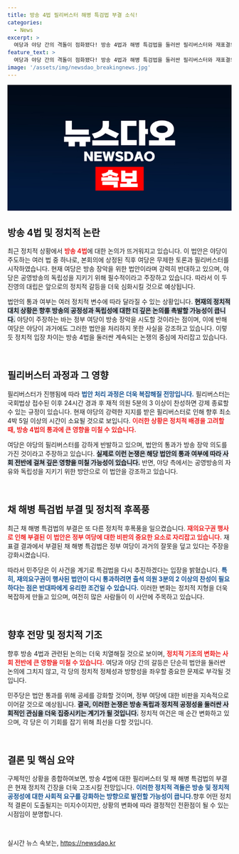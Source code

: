 ```yaml
---
title: 방송 4법 필리버스터 해병 특검법 부결 소식!
categories:
  - News
excerpt: >
  여당과 야당 간의 격돌이 점화됐다! 방송 4법과 해병 특검법을 둘러싼 필리버스터와 재표결의 혼란 속, 누가 진짜 방송을 장악하려는 것일까? 국회 안에서 벌어지는 권력의 전쟁이 시작된다.
feature_text: >
  여당과 야당 간의 격돌이 점화됐다! 방송 4법과 해병 특검법을 둘러싼 필리버스터와 재표결의 혼란 속, 누가 진짜 방송을 장악하려는 것일까? 국회 안에서 벌어지는 권력의 전쟁이 시작된다.
image: '/assets/img/newsdao_breakingnews.jpg'
---
```


<p><img src="/assets/img/newsdao_breakingnews.jpg" alt="implanttips 속보" /></p>

<h2 data-ke-size="size26">방송 4법 및 정치적 논란</h2>

<p data-ke-size="size16">최근 정치적 상황에서 <b><span style="color: #ee2323;">방송 4법</span></b>에 대한 논의가 뜨거워지고 있습니다. 이 법안은 야당이 주도하는 여러 법 중 하나로, 본회의에 상정된 직후 여당은 무제한 토론과 필리버스터를 시작하였습니다. 현재 여당은 방송 장악을 위한 법안이라며 강력히 반대하고 있으며, 야당은 공영방송의 독립성을 지키기 위해 필수적이라고 주장하고 있습니다. 따라서 이 두 진영의 대립은 앞으로의 정치적 갈등을 더욱 심화시킬 것으로 예상됩니다.</p>

<p data-ke-size="size16">법안의 통과 여부는 여러 정치적 변수에 따라 달라질 수 있는 상황입니다. <b><span style="background-color: #21538527;">현재의 정치적 대치 상황은 향후 방송의 공정성과 독립성에 대한 더 깊은 논의를 촉발할 가능성이 큽니다.</span></b> 야당이 주장하는 바는 정부 여당이 방송 장악을 시도할 것이라는 점이며, 이에 반해 여당은 야당이 과거에도 그러한 법안을 처리하지 못한 사실을 강조하고 있습니다. 이렇듯 정치적 입장 차이는 방송 4법을 둘러싼 계속되는 논쟁의 중심에 자리잡고 있습니다.</p>

<p data-ke-size="size16">&nbsp;</p>

<h2 data-ke-size="size26">필리버스터 과정과 그 영향</h2>

<p data-ke-size="size16">필리버스터가 진행됨에 따라 <b><span style="color: #1a5490;">법안 처리 과정은 더욱 복잡해질 전망입니다.</span></b> 필리버스터는 국회법상 접수된 이후 24시간 경과 후 재적 의원 5분의 3 이상이 찬성하면 강제 종료할 수 있는 규정이 있습니다. 현재 야당의 강력한 지지를 받은 필리버스터로 인해 향후 최소 4박 5일 이상의 시간이 소요될 것으로 보입니다. <b><span style="color: #ee2323;">이러한 상황은 정치적 배경을 고려할 때, 방송 4법의 통과에 큰 영향을 미칠 수 있습니다.</span></b></p>

<p data-ke-size="size16">여당은 야당의 필리버스터를 강하게 반발하고 있으며, 법안의 통과가 방송 장악 의도를 가진 것이라고 주장하고 있습니다. <b><span style="background-color: #21538527;">실제로 이런 논쟁은 해당 법안의 통과 여부에 따라 사회 전반에 걸쳐 깊은 영향을 미칠 가능성이 있습니다.</span></b> 반면, 야당 측에서는 공영방송의 자유와 독립성을 지키기 위한 방안으로 이 법안을 강조하고 있습니다.</p>

<p data-ke-size="size16">&nbsp;</p>

<h2 data-ke-size="size26">채 해병 특검법 부결 및 정치적 후폭풍</h2>

<p data-ke-size="size16">최근 채 해병 특검법의 부결은 또 다른 정치적 후폭풍을 일으켰습니다. <b><span style="color: #ee2323;">재의요구권 행사로 인해 부결된 이 법안은 정부 여당에 대한 비판의 중요한 요소로 자리잡고 있습니다.</span></b> 재표결 결과에서 부결된 채 해병 특검법은 정부 여당이 과거의 잘못을 덮고 있다는 주장을 강화시켰습니다.</p>

<p data-ke-size="size16">따라서 민주당은 이 사건을 계기로 특검법을 다시 추진하겠다는 입장을 밝혔습니다. <b><span style="color: #1a5490;">특히, 재의요구권이 행사된 법안이 다시 통과하려면 출석 의원 3분의 2 이상의 찬성이 필요하다는 점은 반대파에게 유리한 조건일 수 있습니다.</span></b> 이러한 변화는 정치적 지형을 더욱 복잡하게 만들고 있으며, 여전히 많은 사람들이 이 사안에 주목하고 있습니다.</p>

<p data-ke-size="size16">&nbsp;</p>

<h2 data-ke-size="size26">향후 전망 및 정치적 기조</h2>

<p data-ke-size="size16">향후 방송 4법과 관련된 논의는 더욱 치열해질 것으로 보이며, <b><span style="color: #ee2323;">정치적 기조의 변화는 사회 전반에 큰 영향을 미칠 수 있습니다.</span></b> 여당과 야당 간의 갈등은 단순히 법안을 둘러싼 논의에 그치지 않고, 각 당의 정치적 정체성과 방향성을 좌우할 중요한 문제로 부각될 것입니다.</p>

<p data-ke-size="size16">민주당은 법안 통과를 위해 공세를 강화할 것이며, 정부 여당에 대한 비판을 지속적으로 이어갈 것으로 예상됩니다. <b><span style="background-color: #21538527;">결국, 이러한 논쟁은 방송 독립과 정치적 공정성을 둘러싼 사회적인 관심을 더욱 집중시키는 계기가 될 것입니다.</span></b> 정치적 여건은 매 순간 변화하고 있으며, 각 당은 이 기회를 잡기 위해 최선을 다할 것입니다.</p> 

<p data-ke-size="size16">&nbsp;</p>

<h2 data-ke-size="size26">결론 및 핵심 요약</h2>

<p data-ke-size="size16">구체적인 상황을 종합하여보면, 방송 4법에 대한 필리버스터 및 채 해병 특검법의 부결은 현재 정치적 긴장을 더욱 고조시킬 전망입니다. <b><span style="color: #1a5490;">이러한 정치적 격돌은 방송 및 정치적 공정성에 대한 사회적 요구를 강화하는 방향으로 발전할 가능성이 큽니다.</span></b>향후 어떤 정치적 결론이 도출될지는 미지수이지만, 상황의 변화에 따라 결정적인 전환점이 될 수 있는 시점임이 분명합니다.</p>

<p data-ke-size="size16">&nbsp;</p>
실시간 뉴스 속보는, <a href="https://newsdao.kr" rel="dofollow">https://newsdao.kr</a>


